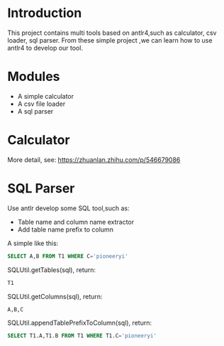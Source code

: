 # Introduction
This project contains multi tools based on antlr4,such as calculator, csv loader, sql parser. From these simple project
,we can learn how to use antlr4 to develop our tool.

# Modules
* A simple calculator
* A csv file loader
* A sql parser

# Calculator
More detail, see: https://zhuanlan.zhihu.com/p/546679086


# SQL Parser
Use antlr develop some SQL tool,such as:
* Table name and column name extractor
* Add table name prefix to column

A simple like this:
```sql
SELECT A,B FROM T1 WHERE C='pioneeryi'
```
SQLUtil.getTables(sql), return:
```sql
T1
```
SQLUtil.getColumns(sql), return:
```sql
A,B,C
```

SQLUtil.appendTablePrefixToColumn(sql), return:
```sql
SELECT T1.A,T1.B FROM T1 WHERE T1.C='pioneeryi'
```
